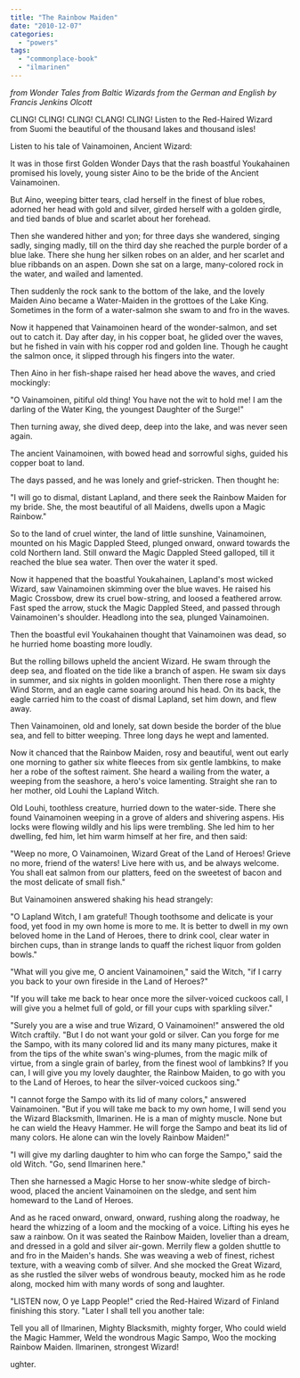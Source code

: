 ```yaml
---
title: "The Rainbow Maiden"
date: "2010-12-07"
categories: 
  - "powers"
tags: 
  - "commonplace-book"
  - "ilmarinen"
---
```


_from Wonder Tales from Baltic Wizards from the German and English by Francis Jenkins Olcott_

CLING! CLING! CLING! CLANG! CLING! Listen to the Red-Haired Wizard from Suomi the beautiful of the thousand lakes and thousand isles!

Listen to his tale of Vainamoinen, Ancient Wizard:

It was in those first Golden Wonder Days that the rash boastful Youkahainen promised his lovely, young sister Aino to be the bride of the Ancient Vainamoinen.

But Aino, weeping bitter tears, clad herself in the finest of blue robes, adorned her head with gold and silver, girded herself with a golden girdle, and tied bands of blue and scarlet about her forehead.

Then she wandered hither and yon; for three days she wandered, singing sadly, singing madly, till on the third day she reached the purple border of a blue lake. There she hung her silken robes on an alder, and her scarlet and blue ribbands on an aspen. Down she sat on a large, many-colored rock in the water, and wailed and lamented.

Then suddenly the rock sank to the bottom of the lake, and the lovely Maiden Aino became a Water-Maiden in the grottoes of the Lake King. Sometimes in the form of a water-salmon she swam to and fro in the waves.

Now it happened that Vainamoinen heard of the wonder-salmon, and set out to catch it. Day after day, in his copper boat, he glided over the waves, but he fished in vain with his copper rod and golden line. Though he caught the salmon once, it slipped through his fingers into the water.

Then Aino in her fish-shape raised her head above the waves, and cried mockingly:

"O Vainamoinen, pitiful old thing! You have not the wit to hold me! I am the darling of the Water King, the youngest Daughter of the Surge!"

Then turning away, she dived deep, deep into the lake, and was never seen again.

The ancient Vainamoinen, with bowed head and sorrowful sighs, guided his copper boat to land.

The days passed, and he was lonely and grief-stricken. Then thought he:

"I will go to dismal, distant Lapland, and there seek the Rainbow Maiden for my bride. She, the most beautiful of all Maidens, dwells upon a Magic Rainbow."

So to the land of cruel winter, the land of little sunshine, Vainamoinen, mounted on his Magic Dappled Steed, plunged onward, onward towards the cold Northern land. Still onward the Magic Dappled Steed galloped, till it reached the blue sea water. Then over the water it sped.

Now it happened that the boastful Youkahainen, Lapland's most wicked Wizard, saw Vainamoinen skimming over the blue waves. He raised his Magic Crossbow, drew its cruel bow-string, and loosed a feathered arrow. Fast sped the arrow, stuck the Magic Dappled Steed, and passed through Vainamoinen's shoulder. Headlong into the sea, plunged Vainamoinen.

Then the boastful evil Youkahainen thought that Vainamoinen was dead, so he hurried home boasting more loudly.

But the rolling billows upheld the ancient Wizard. He swam through the deep sea, and floated on the tide like a branch of aspen. He swam six days in summer, and six nights in golden moonlight. Then there rose a mighty Wind Storm, and an eagle came soaring around his head. On its back, the eagle carried him to the coast of dismal Lapland, set him down, and flew away.

Then Vainamoinen, old and lonely, sat down beside the border of the blue sea, and fell to bitter weeping. Three long days he wept and lamented.

Now it chanced that the Rainbow Maiden, rosy and beautiful, went out early one morning to gather six white fleeces from six gentle lambkins, to make her a robe of the softest raiment. She heard a wailing from the water, a weeping from the seashore, a hero's voice lamenting. Straight she ran to her mother, old Louhi the Lapland Witch.

Old Louhi, toothless creature, hurried down to the water-side. There she found Vainamoinen weeping in a grove of alders and shivering aspens. His locks were flowing wildly and his lips were trembling. She led him to her dwelling, fed him, let him warm himself at her fire, and then said:

"Weep no more, O Vainamoinen, Wizard Great of the Land of Heroes! Grieve no more, friend of the waters! Live here with us, and be always welcome. You shall eat salmon from our platters, feed on the sweetest of bacon and the most delicate of small fish."

But Vainamoinen answered shaking his head strangely:

"O Lapland Witch, I am grateful! Though toothsome and delicate is your food, yet food in my own home is more to me. It is better to dwell in my own beloved home in the Land of Heroes, there to drink cool, clear water in birchen cups, than in strange lands to quaff the richest liquor from golden bowls."

"What will you give me, O ancient Vainamoinen," said the Witch, "if I carry you back to your own fireside in the Land of Heroes?"

"If you will take me back to hear once more the silver-voiced cuckoos call, I will give you a helmet full of gold, or fill your cups with sparkling silver."

"Surely you are a wise and true Wizard, O Vainamoinen!" answered the old Witch craftily. "But I do not want your gold or silver. Can you forge for me the Sampo, with its many colored lid and its many many pictures, make it from the tips of the white swan's wing-plumes, from the magic milk of virtue, from a single grain of barley, from the finest wool of lambkins? If you can, I will give you my lovely daughter, the Rainbow Maiden, to go with you to the Land of Heroes, to hear the silver-voiced cuckoos sing."

"I cannot forge the Sampo with its lid of many colors," answered Vainamoinen. "But if you will take me back to my own home, I will send you the Wizard Blacksmith, Ilmarinen. He is a man of mighty muscle. None but he can wield the Heavy Hammer. He will forge the Sampo and beat its lid of many colors. He alone can win the lovely Rainbow Maiden!"

"I will give my darling daughter to him who can forge the Sampo," said the old Witch. "Go, send Ilmarinen here."

Then she harnessed a Magic Horse to her snow-white sledge of birch-wood, placed the ancient Vainamoinen on the sledge, and sent him homeward to the Land of Heroes.

And as he raced onward, onward, onward, rushing along the roadway, he heard the whizzing of a loom and the mocking of a voice. Lifting his eyes he saw a rainbow. On it was seated the Rainbow Maiden, lovelier than a dream, and dressed in a gold and silver air-gown. Merrily flew a golden shuttle to and fro in the Maiden's hands. She was weaving a web of finest, richest texture, with a weaving comb of silver. And she mocked the Great Wizard, as she rustled the silver webs of wondrous beauty, mocked him as he rode along, mocked him with many words of song and laughter.

"LISTEN now, O ye Lapp People!" cried the Red-Haired Wizard of Finland finishing this story. "Later I shall tell you another tale:

Tell you all of Ilmarinen, Mighty Blacksmith, mighty forger, Who could wield the Magic Hammer, Weld the wondrous Magic Sampo, Woo the mocking Rainbow Maiden. Ilmarinen, strongest Wizard!

ughter.
